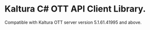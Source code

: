 # Kaltura C# OTT API Client Library.
Compatible with Kaltura OTT server version 5.1.61.41995 and above.
